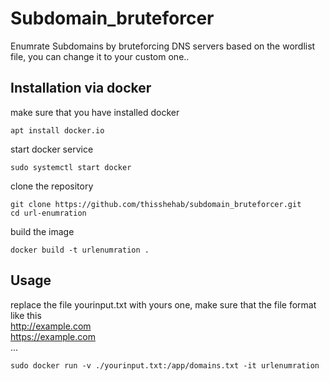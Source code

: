 # Subdomain_bruteforcer
Enumrate Subdomains by bruteforcing DNS servers based on the wordlist file, you can change it to your custom one..

## Installation via docker
make sure that you have installed docker 

```console
apt install docker.io
```

start docker service 
```console
sudo systemctl start docker
```

clone the repository
```console
git clone https://github.com/thisshehab/subdomain_bruteforcer.git
cd url-enumration
```
build the image 
```console
docker build -t urlenumration .
```
## Usage
replace the file yourinput.txt with yours one, make sure that the file format like this 
<br>
http://example.com <br>
https://example.com <br>
...

```console
sudo docker run -v ./yourinput.txt:/app/domains.txt -it urlenumration
```
